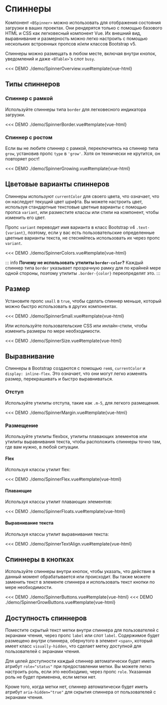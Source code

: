 # Спиннеры

<PageHeader>

Компонент `<BSpinner>` можно использовать для отображения состояния загрузки в ваших проектах. Они
рендерятся только с помощью базового HTML и CSS как легковесный компонент Vue. Их внешний вид,
выравнивание и размерность можно легко настроить с помощью нескольких встроенных пропсов и/или
классов Bootstrap v5.

</PageHeader>

Спиннеры можно размещать в любом месте, включая внутри кнопок, уведомлений и даже `<BTable>`'s
слот `busy`.

<<< DEMO ./demo/SpinnerOverview.vue#template{vue-html}

## Типы спиннеров

### Спиннер с рамкой

Используйте спиннеры типа `border` для легковесного индикатора загрузки.

<<< DEMO ./demo/SpinnerBorder.vue#template{vue-html}

### Спиннер с ростом

Если вы не любите спиннер с рамкой, переключитесь на спиннер типа `grow`, установив пропс `type`
в `'grow'`. Хотя он технически не крутится, он повторяет рост!

<<< DEMO ./demo/SpinnerGrowing.vue#template{vue-html}

## Цветовые варианты спиннеров

Спиннеры используют `currentColor` для своего цвета, что означает, что он наследует текущий цвет
шрифта. Вы можете настроить цвет, используя стандартные текстовые цветные варианты с помощью
пропса `variant`, или разместите классы или стили на компонент, чтобы изменить его цвет.

Пропс `variant` переводит имя варианта в класс Bootstrap v4 `.text-{variant}`, поэтому, если
у вас есть пользовательские определенные цветные варианты текста, не стесняйтесь использовать
их через пропс `variant`.

<<< DEMO ./demo/SpinnerColors.vue#template{vue-html}

::: info
**Почему не использовать утилиты `border-color`?** Каждый спиннер типа `border` указывает
прозрачную рамку для по крайней мере одной стороны, поэтому утилиты `.border-{color}`
переопределят это.
:::

## Размер

Установите пропс `small` в `true`, чтобы сделать спиннер меньше, который можно быстро использовать
в других компонентах.

<<< DEMO ./demo/SpinnerSmall.vue#template{vue-html}

Или используйте пользовательские CSS или инлайн-стили, чтобы изменить размеры по мере необходимости.

<<< DEMO ./demo/SpinnerSize.vue#template{vue-html}

## Выравнивание

Спиннеры в Bootstrap создаются с помощью `rem`s, `currentColor` и `display: inline-flex`. Это
означает, что они могут легко изменять размер, перекрашивать и быстро выравниваться.

### Отступ

Используйте утилиты отступа, такие как `.m-5`, для легкого размещения.

<<< DEMO ./demo/SpinnerMargin.vue#template{vue-html}

### Размещение

Используйте утилиты flexbox, утилиты плавающих элементов или утилиты выравнивания текста, чтобы
расположить спиннеры точно там, где вам нужно, в любой ситуации.

#### Flex

Используя классы утилит flex:

<<< DEMO ./demo/SpinnerFlex.vue#template{vue-html}

#### Плавающие

Используя классы утилит плавающих элементов:

<<< DEMO ./demo/SpinnerFloats.vue#template{vue-html}

#### Выравнивание текста

Используя классы утилит выравнивания текста:

<<< DEMO ./demo/SpinnerTextAlign.vue#template{vue-html}

## Спиннеры в кнопках

Используйте спиннеры внутри кнопок, чтобы указать, что действие в данный момент обрабатывается
или происходит. Вы также можете заменить текст в элементе спиннера и использовать текст кнопки
по мере необходимости.

<<< DEMO ./demo/SpinnerButtons.vue#template{vue-html}
<<< DEMO ./demo/SpinnerGrowButtons.vue#template{vue-html}

## Доступность спиннеров

Поместите скрытый текст метки внутри спиннера для пользователей с экранами чтения, через пропс
`label` или слот `label`. Содержимое будет размещено _внутри_ спиннера, обернутого в элемент
`<span>`, который имеет класс `visually-hidden`, что сделает метку доступной для пользователей
с экранами чтения.

Для целей доступности каждый спиннер автоматически будет иметь атрибут `role="status"` при
предоставлении метки. Вы можете легко настроить роль, если это необходимо, через пропс
`role`. Указанная роль не будет применена, если метки нет.

Кроме того, когда метки нет, спиннер автоматически будет иметь атрибут `aria-hidden="true"`
для скрытия спиннера от пользователей с экранами чтения.

<ComponentReference :data="data" />

<script setup lang="ts">
import {data} from '../../data/components/spinner.data'
</script>
